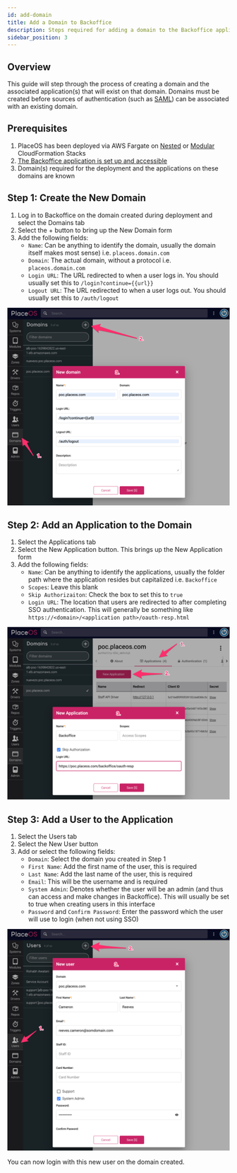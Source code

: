 ```yaml
---
id: add-domain
title: Add a Domain to Backoffice
description: Steps required for adding a domain to the Backoffice application
sidebar_position: 3
---
```


## Overview

This guide will step through the process of creating a domain and the associated application(s) that will exist on that domain. 
Domains must be created before sources of authentication (such as [SAML](configure-saml.md)) can be associated with an existing domain.

## Prerequisites
1. PlaceOS has been deployed via AWS Fargate on [Nested](fargate-nested.md) or [Modular](fargate-nested.md) CloudFormation Stacks
2. [The Backoffice application is set up and accessible](fargate-nested.md#Accessing-backoffice)
3. Domain(s) required for the deployment and the applications on these domains are known

## Step 1: Create the New Domain

1. Log in to Backoffice on the domain created during deployment and select the Domains tab
2. Select the + button to bring up the New Domain form
3. Add the following fields:
   - `Name`: Can be anything to identify the domain, usually the domain itself makes most sense) i.e. `placeos.domain.com`
   - `Domain`: The actual domain, without a protocol i.e. `placeos.domain.com`
   - `Login URL`: The URL redirected to when a user logs in. 
   You should usually set this to `/login?continue={{url}}`
   - `Logout URL`: The URL redirected to when a user logs out. 
   You should usually set this to `/auth/logout`


![Add Domain](./assets/add_domain.png)

## Step 2: Add an Application to the Domain

1. Select the Applications tab
2. Select the New Application button. 
This brings up the New Application form
3. Add the following fields:
   - `Name`: Can be anything to identify the applications, usually the folder path where the application resides but capitalized i.e. `Backoffice`
   - `Scopes`: Leave this blank
   - `Skip Authorizaiton`: Check the box to set this to `true`
   - `Login URL`: The location that users are redirected to after completing SSO authentication. 
   This will generally be something like `https://<domain>/<application path>/oauth-resp.html`

![Add Application](./assets/add_application.png)

## Step 3: Add a User to the Application

1. Select the Users tab
2. Select the New User button
3. Add or select the following fields:
   - `Domain`: Select the domain you created in Step 1
   - `First Name`: Add the first name of the user, this is required
   - `Last Name`: Add the last name of the user, this is required
   - `Email`: This will be the username and is required
   - `System Admin`: Denotes whether the user will be an admin (and thus can access and make changes in Backoffice). 
   This will usually be set to true when creating users in this interface
   - `Password` and `Confirm Password`: Enter the password which the user will use to login (when not using SSO)

![Add Domain](./assets/add_user.png)

You can now login with this new user on the domain created.